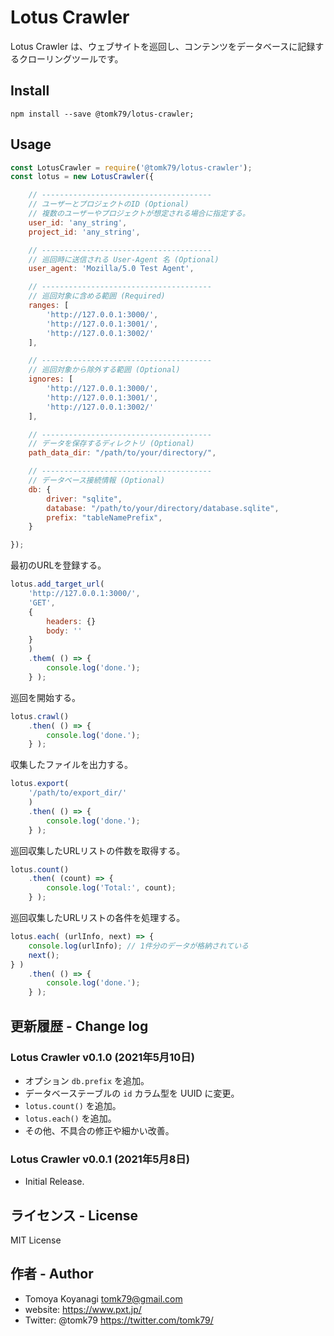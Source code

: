 # Lotus Crawler

Lotus Crawler は、ウェブサイトを巡回し、コンテンツをデータベースに記録するクローリングツールです。

## Install

```
npm install --save @tomk79/lotus-crawler;
```

## Usage

```js
const LotusCrawler = require('@tomk79/lotus-crawler');
const lotus = new LotusCrawler({

    // --------------------------------------
    // ユーザーとプロジェクトのID (Optional)
    // 複数のユーザーやプロジェクトが想定される場合に指定する。
    user_id: 'any_string',
    project_id: 'any_string',

    // --------------------------------------
    // 巡回時に送信される User-Agent 名 (Optional)
	user_agent: 'Mozilla/5.0 Test Agent',

    // --------------------------------------
    // 巡回対象に含める範囲 (Required)
	ranges: [
		'http://127.0.0.1:3000/',
		'http://127.0.0.1:3001/',
		'http://127.0.0.1:3002/'
	],

    // --------------------------------------
    // 巡回対象から除外する範囲 (Optional)
	ignores: [
		'http://127.0.0.1:3000/',
		'http://127.0.0.1:3001/',
		'http://127.0.0.1:3002/'
	],

    // --------------------------------------
    // データを保存するディレクトリ (Optional)
    path_data_dir: "/path/to/your/directory/",

    // --------------------------------------
    // データベース接続情報 (Optional)
    db: {
		driver: "sqlite",
		database: "/path/to/your/directory/database.sqlite",
        prefix: "tableNamePrefix",
    }

});
```

最初のURLを登録する。

```js
lotus.add_target_url(
    'http://127.0.0.1:3000/',
    'GET',
    {
        headers: {}
        body: ''
    }
    )
    .them( () => {
        console.log('done.');
    } );
```

巡回を開始する。

```js
lotus.crawl()
    .then( () => {
        console.log('done.');
    } );
```

収集したファイルを出力する。

```js
lotus.export(
    '/path/to/export_dir/'
    )
    .then( () => {
        console.log('done.');
    } );
```

巡回収集したURLリストの件数を取得する。

```js
lotus.count()
    .then( (count) => {
        console.log('Total:', count);
    } );
```

巡回収集したURLリストの各件を処理する。

```js
lotus.each( (urlInfo, next) => {
    console.log(urlInfo); // 1件分のデータが格納されている
    next();
} )
    .then( () => {
        console.log('done.');
    } );
```


## 更新履歴 - Change log

### Lotus Crawler v0.1.0 (2021年5月10日)

- オプション `db.prefix` を追加。
- データベーステーブルの `id` カラム型を UUID に変更。
- `lotus.count()` を追加。
- `lotus.each()` を追加。
- その他、不具合の修正や細かい改善。

### Lotus Crawler v0.0.1 (2021年5月8日)

- Initial Release.


## ライセンス - License

MIT License


## 作者 - Author

- Tomoya Koyanagi <tomk79@gmail.com>
- website: <https://www.pxt.jp/>
- Twitter: @tomk79 <https://twitter.com/tomk79/>
